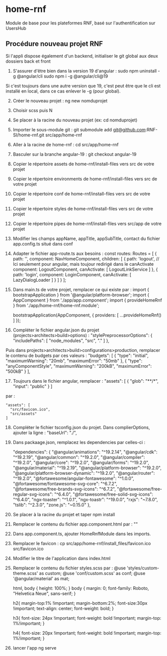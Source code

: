 # home-rnf
Module de base pour les plateformes RNF, basé sur l'authentification sur UsersHub

Procédure nouveau projet RNF
----------------------------

Si l'appli dispose également d'un backend, initialiser le git global aux deux dossiers back et front

1. S'assurer d'être bien dans la version 19 d'angular :
    sudo npm uninstall -g @angular/cli
	  sudo npm i -g @angular/cli@19

Si c'est toujours dans une autre version que 19, c'est peut être que le cli est installé en local, dans ce cas enlever le -g (pour global). 

2. Créer le nouveau projet :
	  ng new nomduprojet

3. Choisir scss puis N

4. Se placer à la racine du nouveau projet (ex: cd nomduprojet)

5. Importer le sous-module git :
	git submodule add git@github.com:RNF-SI/home-rnf.git src/app/home-rnf

6. Aller à la racine de home-rnf : cd src/app/home-rnf

7. Basculer sur la branche angular-19 : git checkout angular-19

8. Copier le répertoire assets de home-rnf/install-files vers src de votre projet

9. Copier le répertoire environments de home-rnf/install-files vers src de votre projet

10. Copier le répertoire conf de home-rnf/install-files vers src de votre projet

11. Copier le répertoire styles de home-rnf/install-files vers src de votre projet

12. Copier le répertoire pipes de home-rnf/install-files vers src/app de votre projet

13. Modifier les champs appName, appTitle, appSubTitle, contact du fichier app.config.ts situé dans conf

14. Adapter le fichier app-route.ts aux besoins :
    const routes: Routes = [
      {
        path: '',
        component: NavHomeComponent,
        children: [
          {
            path: 'logout',
            // Ici seulement pour angular, mais toujour redirigé dans le canActivate
            component: LogoutComponent,
            canActivate: [ LogoutLinkService ]
          },
          {
            path: 'login',
            component: LoginComponent,
            canActivate: [ LazyDialogLoader ]
          }
        ]
      }
    ];

15. Dans main.ts de votre projet, remplacer ce qui existe par :
    import { bootstrapApplication } from '@angular/platform-browser';
    import { AppComponent } from './app/app.component';
    import { provideHomeRnf } from './app/home-rnf/home-rnf.module';

    bootstrapApplication(AppComponent, {
      providers: [
        ...provideHomeRnf()
      ]
    });

16. Compléter le fichier angular.json du projet (projects>architects>build>options) :
    "stylePreprocessorOptions": {
                "includePaths": [
                  "node_modules",
                  "src",
                  "."
                ]
              },

Puis dans projects>architects>build>configurations>production, remplacer le contenu de budgets par ces valeurs :
    "budgets": [
                  {
                    "type": "initial",
                    "maximumWarning": "20mb",
                    "maximumError": "50mb"
                  },
                  {
                    "type": "anyComponentStyle",
                    "maximumWarning": "200kB",
                    "maximumError": "500kB"
                  }
    ],

17. Toujours dans le fichier angular, remplacer :
    "assets": [
      {
        "glob": "**/*",
        "input": "public"
      }
    ]

par : 

    "assets": [
      "src/favicon.ico",
      "src/assets"
    ]

18. Compléter le fichier tsconfig.json du projet. Dans complierOptions, ajouter la ligne :
    "baseUrl": "./",

19. Dans packaage.json, remplacez les dependencies par celles-ci :

    "dependencies": {
      "@angular/animations": "^19.2.14",
      "@angular/cdk": "^19.2.19",
      "@angular/common": "^19.2.0",
      "@angular/compiler": "^19.2.0",
      "@angular/core": "^19.2.0",
      "@angular/forms": "^19.2.0",
      "@angular/material": "^19.2.19",
      "@angular/platform-browser": "^19.2.0",
      "@angular/platform-browser-dynamic": "^19.2.0",
      "@angular/router": "^19.2.0",
      "@fortawesome/angular-fontawesome": "^1.0.0",
      "@fortawesome/fontawesome-svg-core": "^6.7.2",
      "@fortawesome/free-brands-svg-icons": "^6.7.2",
      "@fortawesome/free-regular-svg-icons": "^6.4.0",
      "@fortawesome/free-solid-svg-icons": "^6.4.0",
      "ngx-toaster": "^1.0.1",
      "ngx-toastr": "^19.0.0",
      "rxjs": "~7.8.0",
      "tslib": "^2.3.0",
      "zone.js": "~0.15.0"
    },

20. Se placer à la racine du projet et taper npm install

21. Remplacer le contenu du fichier app.component.html par :
	  "<router-outlet></router-outlet>"

22. Dans app.component.ts, ajouter HomeRnfModule dans les imports.

23. Remplacer le favicon :
    cp src/app/home-rnf/install_files/favicon.ico src/favicon.ico

24. Modifier le titre de l'application dans index.html

25. Remplacer le contenu du fichier styles.scss par :
    @use 'styles/custom-theme.scss' as custom;
    @use 'conf/custom.scss' as conf;
    @use '@angular/material' as mat;


    html, body { height: 100%; }
    body { margin: 0; font-family: Roboto, "Helvetica Neue", sans-serif; }

    h2{
        margin-top:1% !important;
        margin-bottom:2%;
        font-size:30px !important;
        text-align: center;
        font-weight: bold;
    }

    h3{
        font-size: 24px !important;
        font-weight: bold !important;
        margin-top: 1%!important;
    }

    h4{
        font-size: 20px !important;
        font-weight: bold !important;
        margin-top: 1%!important;
    }

26. lancer l'app
	  ng serve